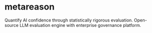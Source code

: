 # metareason
Quantify AI confidence through statistically rigorous evaluation.  Open-source LLM evaluation engine with enterprise governance platform.
